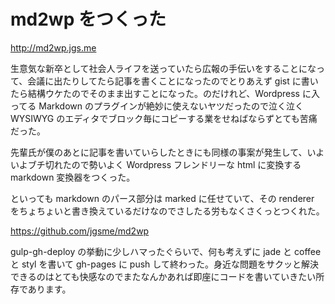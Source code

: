 # md2wp をつくった

http://md2wp.jgs.me

生意気な新卒として社会人ライフを送っていたら広報の手伝いをすることになって、会議に出たりしてたら記事を書くことになったのでとりあえず gist に書いたら結構ウケたのでそのまま出すことになった。のだけれど、Wordpress に入ってる Markdown のプラグインが絶妙に使えないヤツだったので泣く泣く WYSIWYG のエディタでブロック毎にコピーする業をせねばならずとても苦痛だった。

先輩氏が僕のあとに記事を書いていらしたときにも同様の事案が発生して、いよいよブチ切れたので勢いよく Wordpress フレンドリーな html に変換する markdown 変換器をつくった。

といっても markdown のパース部分は marked に任せていて、その renderer をちょちょいと書き換えているだけなのでさしたる労もなくさくっとつくれた。

https://github.com/jgsme/md2wp

gulp-gh-deploy の挙動に少しハマったぐらいで、何も考えずに jade と coffee と styl を書いて gh-pages に push して終わった。身近な問題をサクッと解決できるのはとても快感なのでまたなんかあれば即座にコードを書いていきたい所存であります。
